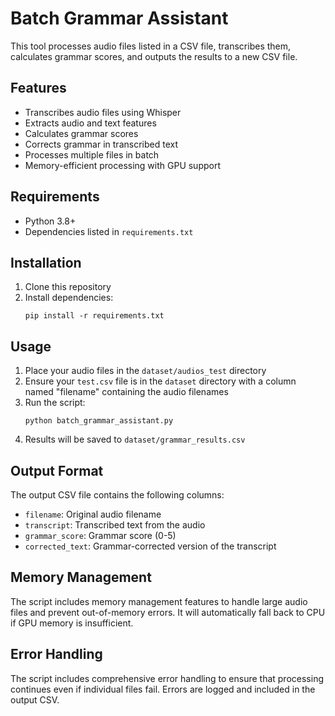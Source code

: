 # Batch Grammar Assistant

This tool processes audio files listed in a CSV file, transcribes them, calculates grammar scores, and outputs the results to a new CSV file.

## Features

- Transcribes audio files using Whisper
- Extracts audio and text features
- Calculates grammar scores
- Corrects grammar in transcribed text
- Processes multiple files in batch
- Memory-efficient processing with GPU support

## Requirements

- Python 3.8+
- Dependencies listed in `requirements.txt`

## Installation

1. Clone this repository
2. Install dependencies:
   ```
   pip install -r requirements.txt
   ```

## Usage

1. Place your audio files in the `dataset/audios_test` directory
2. Ensure your `test.csv` file is in the `dataset` directory with a column named "filename" containing the audio filenames
3. Run the script:
   ```
   python batch_grammar_assistant.py
   ```
4. Results will be saved to `dataset/grammar_results.csv`

## Output Format

The output CSV file contains the following columns:
- `filename`: Original audio filename
- `transcript`: Transcribed text from the audio
- `grammar_score`: Grammar score (0-5)
- `corrected_text`: Grammar-corrected version of the transcript

## Memory Management

The script includes memory management features to handle large audio files and prevent out-of-memory errors. It will automatically fall back to CPU if GPU memory is insufficient.

## Error Handling

The script includes comprehensive error handling to ensure that processing continues even if individual files fail. Errors are logged and included in the output CSV. 